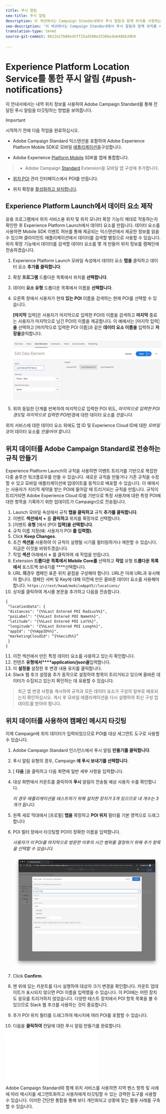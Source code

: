 ```yaml
---
title: 푸시 알림
seo-title: 푸시 알림
description: 이 섹션에서는 Campaign Standard에서 푸시 알림과 함께 위치를 사용하는 방법에 대한 정보를 제공합니다.
seo-description: '이 섹션에서는 Campaign Standard에서 푸시 알림과 함께 위치를 사용하는 방법에 대한 정보를 제공합니다. '
translation-type: tm+mt
source-git-commit: 0612e2fb06e45ff25ad580e3336be3eb48bb39b9

---
```



# Experience Platform Location Service를 통한 푸시 알림 {#push-notifications}

이 안내서에서는 내역 위치 정보를 사용하여 Adobe Campaign Standard를 통해 전달된 푸시 알림을 타깃팅하는 방법을 보여줍니다.

>[!IMPORTANT]
>
>시작하기 전에 다음 작업을 완료하십시오.
>
>* Adobe Campaign Standard 익스텐션을 포함하여 Adobe Experience Platform Mobile SDK로 모바일 [애플리케이션을](https://aep-sdks.gitbook.io/docs/using-mobile-extensions/adobe-campaign-standard)구성합니다.
   >
   >
* Adobe Experience [Platform Mobile](https://aep-sdks.gitbook.io/docs/getting-started/get-the-sdk) SDK를 앱에 통합합니다.
>* Adobe Campaign [Standard](https://aep-sdks.gitbook.io/docs/using-mobile-extensions/adobe-campaign-standard) Extension을 모바일 앱 구성에 추가합니다.
   >
   >
* [위치 POI](/help/poi-mgmt-ui/create-a-poi-ui.md) 관리 인터페이스에서 POI를 만듭니다.
   >
   >
* 위치 확장을 [활성화하고 설치합니다](/help/places-ext-aep-sdks/places-extension/places-extension.md).



## Experience Platform Launch에서 데이터 요소 제작

응용 프로그램에서 위치 서비스용 위치 및 위치 모니터 확장 기능이 제대로 작동하는지 확인한 후 Experience Platform Launch에서 데이터 요소를 만듭니다. 데이터 요소를 사용하면 Mobile SDK 이벤트 허브를 통해 제공되는 익스텐션에서 제공한 정보를 읽을 수 있으며 클라이언트 애플리케이션에서 데이터를 검색할 별칭으로 사용할 수 있습니다. 위치 확장 기능에서 데이터를 검색할 데이터 요소를 몇 개 만들어 위치 정보를 캠페인에 전송하겠습니다.

1. Experience Platform Launch 모바일 속성에서 데이터 요소 **탭을** 클릭하고 데이터 요소 **추가를 클릭합니다**.
2. 확장 **프로그램** 드롭다운 목록에서 위치를 **선택합니다**.
3. 데이터 **요소 유형** 드롭다운 목록에서 이름을 **선택합니다**.
4. 오른쪽 창에서 사용자가 현재 **있는 POI** 이름을 검색하는 현재 POI를 선택할 수 있습니다.

   **[마지막** 입력]은 사용자가 마지막으로 입력한 POI의 이름을 검색하고 **마지막** 종료는 사용자가 마지막으로 남긴 POI의 이름을 제공합니다. 이 예에서는 [마지막 입력] **을** 선택하고 [마지막으로 입력한 POI 이름]과 같은 **데이터 요소 이름을** 입력하고 **저장을**&#x200B;클릭합니다.

   !["Campaign Standard의 푸시 메시지"](/help/assets/ACS_Push1.png)


5. 위의 동일한 단계를 반복하여 마지막으로 입력한 POI 위도, _마지막으로 입력한 POI 경도_&#x200B;및 _마지막으로 입력한 POI_&#x200B;반경에 대한 데이터 요소를 _만듭니다_.

위치 서비스에 대한 데이터 요소 외에도 앱 ID 및 Experience Cloud ID에 대한 _모바일_ 코어 데이터 요소를 _만들어야 합니다_.

## 위치 데이터를 Adobe Campaign Standard로 전송하는 규칙 만들기

Experience Platform Launch의 규칙을 사용하면 이벤트 트리거를 기반으로 복잡한 다중 솔루션 워크플로우를 만들 수 있습니다. 새로운 규칙을 만들거나 기존 규칙을 수정할 수 있고 모바일 애플리케이션에 업데이트를 동적으로 배포할 수 있습니다. 이 예에서는 사용자가 지리적 제약을 받는 POI에 들어갈 때 트리거되는 규칙을 만듭니다. 규칙이 트리거되면 Adobe Experience Cloud ID를 기반으로 특정 사용자에 대한 특정 POI에 대한 항목을 기록하기 위한 업데이트가 Campaign으로 전송됩니다.

1. Launch 모바일 속성에서 규칙 **탭을 클릭하고** 규칙 **추가를 클릭합니다**.
2. 이벤트 **섹션에서** **+** 를 **클릭하고** 위치를 확장자로 선택합니다.
3. [이벤트 **유형** ]에서 [POI **입력]을 선택합니다**.
4. 규칙 이름 지정(예: 사용자가 POI **를 입력함)**.
5. Click **Keep Changes**.
6. 조건 **섹션을** 사용하여 이 규칙이 실행될 시기를 필터링하거나 제한할 수 있습니다.  지금은 이것을 비워두겠습니다.
7. 작업 **섹션** 아래에서 **+** 를 클릭하여 새 작업을 만듭니다.
8. Extension **드롭다운 목록에서 Mobile Core를** 선택하고 **작업** 유형 **드롭다운 목록에서** 포스트백 보내기를 ****&#x200B;선택합니다.
9. URL **의**&#x200B;경우 캠페인 표준 위치 끝점을 구성해야 합니다.  URL은 아래 URL과 유사해야 합니다. 캠페인 서버 및 Key에 대해 이전에 만든 올바른 데이터 요소를 사용해야 합니다. `https:///rest/head/mobileAppV5//locations/`
10. 상자를 클릭하여 게시물 본문을 추가하고 다음을 전송합니다.

   ```
   {
    "locationData": {
    "distances": "{%%Last Entered POI Radius%%}",
    "poiLabel": "{%%Last Entered POI Name%%}",
    "latitude": "{%%Last Entered POI Lat%%}",
    "longitude": "{%%Last Entered POI Long%%}",
    "appId": "{%%AppID%%}",
    "marketingCloudId": “{%%ecid%%}”
    }
   }
   ```

11. 이전 섹션에서 만든 특정 데이터 요소를 사용하고 있는지 확인합니다.
12. 컨텐츠 **유형에서****application/json을**&#x200B;입력합니다.
13. 이 **설정을** 설정한 후 변경 내용 유지를 클릭합니다.
14. Slack 웹 후크 설정을 추가 동작으로 설정하여 항목이 트리거되고 있으며 올바른 데이터가 수집되고 있는지 확인하는 데 유용할 수 있습니다.


>최근 앱 변경 사항을 게시하여 규칙과 모든 데이터 요소가 구성의 일부로 배포되는지 확인하십시오. 게시 후 모바일 애플리케이션을 다시 실행하여 최신 구성 업데이트를 받아야 합니다.

## 위치 데이터를 사용하여 캠페인 메시지 타깃팅

이제 Campaign에 위치 데이터가 입력되었으므로 POI를 대상 세그먼트 도구로 사용할 수 있습니다.

1. Adobe Campaign Standard 인스턴스에서 푸시 알림 **만들기를 클릭합니다**.
2. 푸시 알림 유형의 경우, Campaign **에 푸시 보내기를 선택합니다**.
3. [ **다음** ]을 클릭하고 다음 화면에 일반 세부 사항을 입력합니다.
4. 대상 화면에서 카운트를 클릭하여 **푸시** 알림이 전송될 예상 사용자 수를 확인합니다.

   *이 경우 애플리케이션을 테스트하기 위해 설치한 장치가 3개 있으므로 내 개수는 3개가 됩니다.*

5. 왼쪽 세로 막대에서 [프로필] **탭을** 확장하고 **POI 위치** 필터를 기본 영역으로 드래그합니다
6. POI 필터 창에서 타깃팅할 POI의 정확한 이름을 입력합니다.

   *사용자가 이 POI를 마지막으로 방문한 이후의 시간 범위를 결정하기 위해 추가 항목을 선택할 수 있습니다.*

   !["ACS의 푸시 메시지 2"](/help/assets/ACS_push2.png)


7. Click **Confirm**.
8. 맨 위에 있는 카운트를 다시 실행하여 대상자 크기 변경을 확인합니다.  카운트 업데이트가 표시되지 않으면 POI 이름을 입력했을 수 있습니다. 이 POI에는 어떤 장치도 응모를 트리거하지 않았습니다. 다양한 테스트 장치에서 POI 항목 목록을 볼 수 있으므로 Slack 웹 후크를 사용하는 것이 중요합니다.
9. 추가 POI 위치 필터를 드래그하여 메시지에 여러 POI를 포함할 수 있습니다.
10. 다음을 **클릭하여** 전달에 대한 푸시 알림 만들기를 완료합니다.

   !["ACS의 푸시 메시지 3"](/help/assets/ACS_push3.html)

Adobe Campaign Standard와 함께 위치 서비스를 사용하면 지역 펜스 항목 및 사례에 따라 메시지를 세그먼트화하고 사용자에게 타깃팅할 수 있는 강력한 도구를 사용할 수 있습니다. 이러한 간단한 통합을 통해 보다 개인화되고 상황에 맞는 활용 사례를 구축할 수 있습니다.